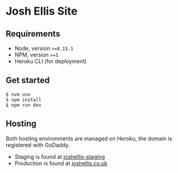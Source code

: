 # Josh Ellis Site

## Requirements

- Node, version `>=8.15.1`
- NPM, version `>=5`
- Heroku CLI (for deployment)

## Get started

```shell
$ nvm use
$ npm install
$ npm run dev
```

## Hosting

Both hosting environments are managed on Heroku, the domain is registered with GoDaddy.

- Staging is found at [joshellis-staging](https://joshellis-staging.herokuapp.com/)
- Production is found at [joshellis.co.uk](https://joshellis.co.uk)
